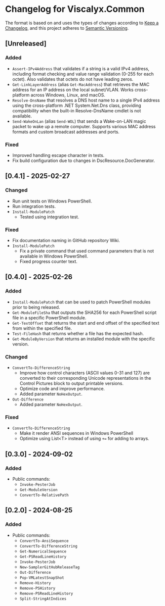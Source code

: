 # Changelog for Viscalyx.Common

The format is based on and uses the types of changes according to [Keep a Changelog](https://keepachangelog.com/en/1.0.0/),
and this project adheres to [Semantic Versioning](https://semver.org/spec/v2.0.0.html).

## [Unreleased]

### Added

- `Assert-IPv4Address` that validates if a string is a valid IPv4 address,
  including format checking and value range validation (0-255 for each octet).
  Also validates that octets do not have leading zeros.
- `Get-LinkLayerAddress` (alias `Get-MacAddress`) that retrieves the MAC
  address for an IP address on the local subnet/VLAN. Works cross-platform
  across Windows, Linux, and macOS.
- `Resolve-DnsName` that resolves a DNS host name to a single IPv4 address
  using the cross-platform .NET System.Net.Dns class, providing compatibility
  when the built-in Resolve-DnsName cmdlet is not available.
- `Send-WakeOnLan` (alias `Send-WOL`) that sends a Wake-on-LAN magic packet
  to wake up a remote computer. Supports various MAC address formats and
  custom broadcast addresses and ports.

### Fixed

- Improved handling escape character in tests.
- Fix build configuration due to changes in DscResource.DocGenerator.

## [0.4.1] - 2025-02-27

### Changed

- Run unit tests on Windows PowerShell.
- Run integration tests.
- `Install-ModulePatch`
  - Tested using integration test.

### Fixed

- Fix documentation naming in GitHub repository Wiki.
- `Install-ModulePatch`
  - Fix a private command that used command parameters that is not available
    in Windows PowerShell.
  - Fixed progress counter text.

## [0.4.0] - 2025-02-26

### Added

- `Install-ModulePatch` that can be used to patch PowerShell modules prior
  to being released.
- `Get-ModuleFileSha` that outputs the SHA256 for each PowerShell script
   file in a specific PowerShell module.
- `Get-TextOffset` that returns the start and end offset of the specified
  text from within the specified file.
- `Test-FileHash` that returns whether a file has the expected hash.
- `Get-ModuleByVersion` that returns an installed module with the specific
  version.

### Changed

- `ConvertTo-DifferenceString`
  - Improve how control characters (ASCII values 0-31 and 127) are converted
    to their corresponding Unicode representations in the Control Pictures
    block to output printable versions.
  - Optimize code and improve performance.
  - Added parameter `NoHexOutput`.
- `Out-Difference`
  - Added parameter `NoHexOutput`.

### Fixed

- `ConvertTo-DifferenceString`
  - Make it render ANSI sequences in Windows PowerShell
  - Optimize using List\<T\> instead of using `+=` for adding to arrays.

## [0.3.0] - 2024-09-02

### Added

- Public commands:
  - `Invoke-PesterJob`
  - `Get-ModuleVersion`
  - `ConvertTo-RelativePath`

## [0.2.0] - 2024-08-25

### Added

- Public commands:
  - `ConvertTo-AnsiSequence`
  - `ConvertTo-DifferenceString`
  - `Get-NumericalSequence`
  - `Get-PSReadLineHistory`
  - `Invoke-PesterJob`
  - `New-SamplerGitHubReleaseTag`
  - `Out-Difference`
  - `Pop-VMLatestSnapShot`
  - `Remove-History`
  - `Remove-PSHistory`
  - `Remove-PSReadLineHistory`
  - `Split-StringAtIndices`
